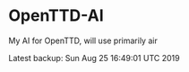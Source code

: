 # OpenTTD-AI
My AI for OpenTTD, will use primarily air

Latest backup: Sun Aug 25 16:49:01 UTC 2019
